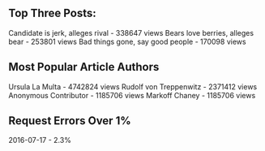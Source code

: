 Top Three Posts:
----------------
Candidate is jerk, alleges rival - 338647 views
Bears love berries, alleges bear - 253801 views
Bad things gone, say good people - 170098 views

Most Popular Article Authors
----------------------------
Ursula La Multa - 4742824 views
Rudolf von Treppenwitz - 2371412 views
Anonymous Contributor - 1185706 views
Markoff Chaney - 1185706 views

Request Errors Over 1%
----------------------
2016-07-17 - 2.3%
